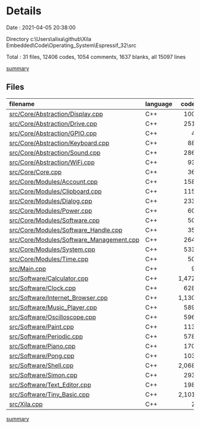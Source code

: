 # Details

Date : 2021-04-05 20:38:00

Directory c:\Users\alixa\github\Xila Embedded\Code\Operating_System\Espressif_32\src

Total : 31 files,  12406 codes, 1054 comments, 1637 blanks, all 15097 lines

[summary](results.md)

## Files
| filename | language | code | comment | blank | total |
| :--- | :--- | ---: | ---: | ---: | ---: |
| [src/Core/Abstraction/Display.cpp](/src/Core/Abstraction/Display.cpp) | C++ | 100 | 18 | 10 | 128 |
| [src/Core/Abstraction/Drive.cpp](/src/Core/Abstraction/Drive.cpp) | C++ | 251 | 31 | 49 | 331 |
| [src/Core/Abstraction/GPIO.cpp](/src/Core/Abstraction/GPIO.cpp) | C++ | 4 | 9 | 5 | 18 |
| [src/Core/Abstraction/Keyboard.cpp](/src/Core/Abstraction/Keyboard.cpp) | C++ | 88 | 1 | 11 | 100 |
| [src/Core/Abstraction/Sound.cpp](/src/Core/Abstraction/Sound.cpp) | C++ | 286 | 66 | 53 | 405 |
| [src/Core/Abstraction/WiFi.cpp](/src/Core/Abstraction/WiFi.cpp) | C++ | 93 | 55 | 22 | 170 |
| [src/Core/Core.cpp](/src/Core/Core.cpp) | C++ | 36 | 10 | 8 | 54 |
| [src/Core/Modules/Account.cpp](/src/Core/Modules/Account.cpp) | C++ | 158 | 35 | 23 | 216 |
| [src/Core/Modules/Clipboard.cpp](/src/Core/Modules/Clipboard.cpp) | C++ | 115 | 10 | 8 | 133 |
| [src/Core/Modules/Dialog.cpp](/src/Core/Modules/Dialog.cpp) | C++ | 233 | 49 | 26 | 308 |
| [src/Core/Modules/Power.cpp](/src/Core/Modules/Power.cpp) | C++ | 60 | 9 | 11 | 80 |
| [src/Core/Modules/Software.cpp](/src/Core/Modules/Software.cpp) | C++ | 50 | 17 | 8 | 75 |
| [src/Core/Modules/Software_Handle.cpp](/src/Core/Modules/Software_Handle.cpp) | C++ | 35 | 27 | 6 | 68 |
| [src/Core/Modules/Software_Management.cpp](/src/Core/Modules/Software_Management.cpp) | C++ | 264 | 56 | 42 | 362 |
| [src/Core/Modules/System.cpp](/src/Core/Modules/System.cpp) | C++ | 533 | 72 | 120 | 725 |
| [src/Core/Modules/Time.cpp](/src/Core/Modules/Time.cpp) | C++ | 50 | 0 | 8 | 58 |
| [src/Main.cpp](/src/Main.cpp) | C++ | 9 | 12 | 7 | 28 |
| [src/Software/Calculator.cpp](/src/Software/Calculator.cpp) | C++ | 1,472 | 33 | 156 | 1,661 |
| [src/Software/Clock.cpp](/src/Software/Clock.cpp) | C++ | 628 | 3 | 58 | 689 |
| [src/Software/Internet_Browser.cpp](/src/Software/Internet_Browser.cpp) | C++ | 1,130 | 57 | 170 | 1,357 |
| [src/Software/Music_Player.cpp](/src/Software/Music_Player.cpp) | C++ | 589 | 3 | 45 | 637 |
| [src/Software/Oscilloscope.cpp](/src/Software/Oscilloscope.cpp) | C++ | 596 | 2 | 45 | 643 |
| [src/Software/Paint.cpp](/src/Software/Paint.cpp) | C++ | 113 | 23 | 8 | 144 |
| [src/Software/Periodic.cpp](/src/Software/Periodic.cpp) | C++ | 578 | 31 | 72 | 681 |
| [src/Software/Piano.cpp](/src/Software/Piano.cpp) | C++ | 170 | 10 | 26 | 206 |
| [src/Software/Pong.cpp](/src/Software/Pong.cpp) | C++ | 103 | 0 | 7 | 110 |
| [src/Software/Shell.cpp](/src/Software/Shell.cpp) | C++ | 2,068 | 84 | 229 | 2,381 |
| [src/Software/Simon.cpp](/src/Software/Simon.cpp) | C++ | 293 | 13 | 25 | 331 |
| [src/Software/Text_Editor.cpp](/src/Software/Text_Editor.cpp) | C++ | 198 | 1 | 29 | 228 |
| [src/Software/Tiny_Basic.cpp](/src/Software/Tiny_Basic.cpp) | C++ | 2,101 | 317 | 348 | 2,766 |
| [src/Xila.cpp](/src/Xila.cpp) | C++ | 2 | 0 | 2 | 4 |

[summary](results.md)